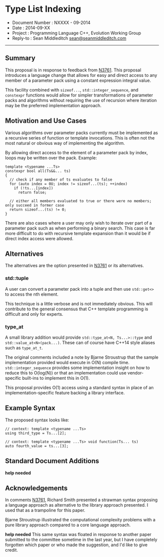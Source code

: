 Type List Indexing
==================

 - Document Number : NXXXX - 09-2014
 - Date            : 2014-09-XX
 - Project         : Programming Language C++, Evolution Working Group
 - Reply-to        : Sean Middleditch <sean@seanmiddleditch.com>

***

Summary
-------

This proposal is in response to feedback from [N3761]. This proposal introduces a language change that
allows for easy and direct access to any member of a parameter pack using a constant expression integral
value.

This facility combined with `sizeof...`, `std::integer_sequence`, and `constexpr` functions would allow
for simpler transformations of parameter packs and algorithms without requiring the use of recursion
where iteration may be the preferred implementation approach.

Motivation and Use Cases
------------------------

Various algorithms over parameter packs currently must be implemented as a recursive series of function
or template invocations. This is often not the most natural or obvious way of implementing the algorithm.

By allowing direct access to the element of a parameter pack by index, loops may be written over the
pack. Example:

    template <typename ...Ts>
    constexpr bool all(Ts&&... ts)
    {
      // check if any member of ts evaluates to false
      for (auto index = 0U; index != sizeof...(ts); ++index)
        if (!ts...[index])
    	  return false;
    	  
      // either all members evaluated to true or there were no members; only succeed in former case
      return sizeof...(ts) != 0;
    }

There are also cases where a user may only wish to iterate over part of a parameter pack such as when
performing a binary search. This case is far more difficult to do with recursive template expansion
than it would be if direct index access were allowed.

Alternatives
------------

The alternatives are the option presented in [N3761] or its alternatives.

### std::tuple

A user can convert a parameter pack into a tuple and then use `std::get<>` to access the nth element.

This technique is a little verbose and is not immediately obvious. This will contribute to the general
consensus that C++ template programming is difficult and only for experts.

### type_at

A small library addition would provide `std::type_at<N, Ts...>::type` and `std::value_at<N>(pack...)`.
These can of course have C++14 style aliases such as `type_at_t`.

The original comments included a note by Bjarne Stroustrup that the sample implementation provided would
execute in O(N) compile time. `std::integer_sequence` provides some implementation insight on how to
reduce this to O(log(N)) or that an implementation could use vendor-specific built-ins to implement this
in O(1).

This proposal provides O(1) access using a standard syntax in place of an implementation-specific
feature backing a library interface.
	
Example Syntax
--------------

The proposed syntax looks like:

    // context: template <typename ...Ts>
    using third_type = Ts...[2];
    
    // context: template <typename ...Ts> void function(Ts... ts)
    auto fourth_value = ts...[3];
	
Standard Document Additions
---------------------------

**help needed**

Acknowledgements
----------------

In comments [N3761], Richard Smith presented a strawman syntax proposing a language approach as
alternative to the library approach presented. I used that as a trampoline for this paper.

Bjarne Stroustrup illustrated the computational complexity problems with a pure library approach
compared to a core language approach.

**help needed** This same syntax was floated in response to another paper submitted to the committee
sometime in the last year, but I have completely forgotten which paper or who made the suggestion,
and I'd like to give credit.

	
	
  [N3761]: http://www.open-std.org/jtc1/sc22/wg21/docs/papers/2013/n3761.html "Proposing type_at<>"
